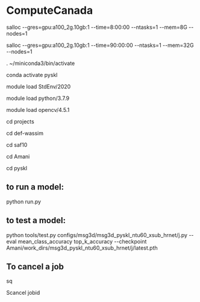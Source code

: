# ComputeCanada

salloc --gres=gpu:a100_2g.10gb:1 --time=8:00:00 --ntasks=1 --mem=8G --nodes=1

salloc --gres=gpu:a100_2g.10gb:1 --time=90:00:00 --ntasks=1 --mem=32G --nodes=1

. ~/miniconda3/bin/activate

conda activate pyskl

module load StdEnv/2020

module load python/3.7.9

module load opencv/4.5.1

cd projects

cd def-wassim

cd saf10

cd Amani

cd pyskl

## to run a model:

python run.py

## to test a model:

python tools/test.py configs/msg3d/msg3d_pyskl_ntu60_xsub_hrnet/j.py --eval mean_class_accuracy top_k_accuracy --checkpoint Amani/work_dirs/msg3d_pyskl_ntu60_xsub_hrnet/j/latest.pth

## To cancel a job

sq

Scancel jobid
